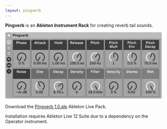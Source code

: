 ```yaml
---
layout: pingverb
---
```

<p>
  <strong>Pingverb</strong> is an
  <strong>Ableton Instrument Rack</strong> for creating reverb tail
  sounds.
</p>
<img
  id="pingverb"
  src="pingverb-screenshot.webp"
  alt="A screenshot of the Pingverb Ableton Instrument Rack"
/>
<p>
  Download the <a href="Pingverb 1.0.alp">Pingverb 1.0.alp</a> Ableton
  Live Pack.
</p>
<p>
  Installation requires Ableton Live 12 Suite due to a dependency on the
  Operator instrument.
</p>


